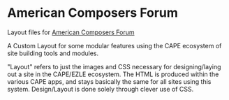 # American Composers Forum

Layout files for [American Composers Forum](https://composersforum.org/)

A Custom Layout for some modular features using the CAPE ecosystem of site building tools and modules.

"Layout" refers to just the images and CSS necessary for designing/laying out a site in the CAPE/EZLE ecosystem. The HTML is produced within the various CAPE apps, and stays basically the same for all sites using this system. Design/Layout is done solely through clever use of CSS.
